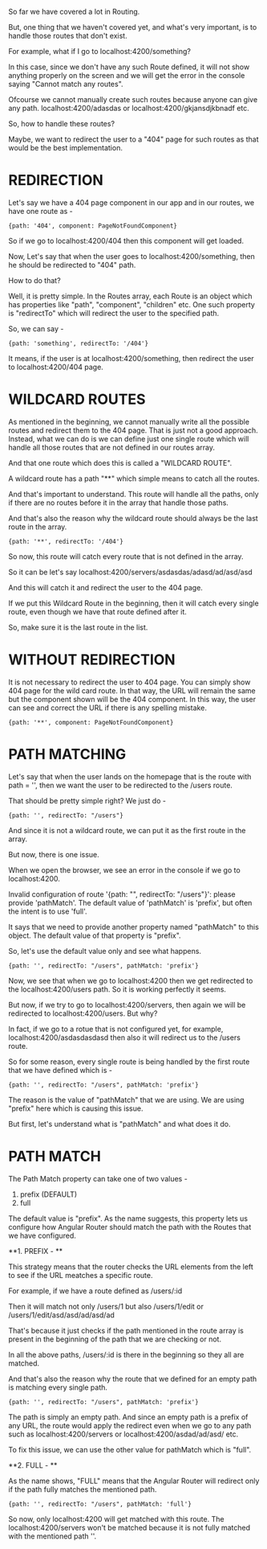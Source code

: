 So far we have covered a lot in Routing.

But, one thing that we haven't covered yet, and what's very important, is to handle those routes that don't exist.

For example, what if I go to localhost:4200/something?

In this case, since we don't have any such Route defined, it will not show anything properly on the screen and we will get the error in the console saying "Cannot match any routes".

Ofcourse we cannot manually create such routes because anyone can give any path. localhost:4200/adasdas or localhost:4200/gkjansdjkbnadf etc.

So, how to handle these routes?

Maybe, we want to redirect the user to a "404" page for such routes as that would be the best implementation.

# REDIRECTION

Let's say we have a 404 page component in our app and in our routes, we have one route as - 

    {path: '404', component: PageNotFoundComponent}

So if we go to localhost:4200/404 then this component will get loaded.

Now, Let's say that when the user goes to localhost:4200/something, then he should be redirected to "404" path.

How to do that?

Well, it is pretty simple. In the Routes array, each Route is an object which has properties like "path", "component", "children" etc. One such property is "redirectTo" which will redirect the user to the specified path.

So, we can say -

    {path: 'something', redirectTo: '/404'}

It means, if the user is at localhost:4200/something, then redirect the user to localhost:4200/404 page.


# WILDCARD ROUTES

As mentioned in the beginning, we cannot manually write all the possible routes and redirect them to the 404 page. That is just not a good approach. Instead, what we can do is we can define just one single route which will handle all those routes that are not defined in our routes array.

And that one route which does this is called a "WILDCARD ROUTE".

A wildcard route has a path "**" which simple means to catch all the routes. 

And that's important to understand. This route will handle all the paths, only if there are no routes before it in the array that handle those paths.

And that's also the reason why the wildcard route should always be the last route in the array.

    {path: '**', redirectTo: '/404'}

So now, this route will catch every route that is not defined in the array.

So it can be let's say localhost:4200/servers/asdasdas/adasd/ad/asd/asd

And this will catch it and redirect the user to the 404 page.

If we put this Wildcard Route in the beginning, then it will catch every single route, even though we have that route defined after it.

So, make sure it is the last route in the list.


# WITHOUT REDIRECTION

It is not necessary to redirect the user to 404 page. You can simply show 404 page for the wild card route. In that way, the URL will remain the same but the component shown will be the 404 component. In this way, the user can see and correct the URL if there is any spelling mistake.

    {path: '**', component: PageNotFoundComponent}

# PATH MATCHING

Let's say that when the user lands on the homepage that is the route with path = '', then we want the user to be redirected to the /users route.

That should be pretty simple right? We just do - 

    {path: '', redirectTo: "/users"}

And since it is not a wildcard route, we can put it as the first route in the array. 

But now, there is one issue.

When we open the browser, we see an error in the console if we go to localhost:4200.

 Invalid configuration of route '{path: "", redirectTo: "/users"}': please provide 'pathMatch'. The default value of 'pathMatch' is 'prefix', but often the intent is to use 'full'.

It says that we need to provide another property named "pathMatch" to this object. The default value of that property is "prefix".

So, let's use the default value only and see what happens.

    {path: '', redirectTo: "/users", pathMatch: 'prefix'}

Now, we see that when we go to localhost:4200 then we get redirected to the localhost:4200/users path. So it is working perfectly it seems.

But now, if we try to go to localhost:4200/servers, then again we will be redirected to localhost:4200/users. But why?

In fact, if we go to a rotue that is not configured yet, for example, localhost:4200/asdasdasdasd then also it will redirect us to the /users route.

So for some reason, every single route is being handled by the first route that we have defined which is - 

    {path: '', redirectTo: "/users", pathMatch: 'prefix'}

The reason is the value of "pathMatch" that we are using. We are using "prefix" here which is causing this issue.

But first, let's understand what is "pathMatch" and what does it do.


# PATH MATCH

The Path Match property can take one of two values -

 1. prefix (DEFAULT)
 2. full

The default value is "prefix". As the name suggests, this property lets us configure how Angular Router should match the path with the Routes that we have configured.

**1. PREFIX - **

This strategy means that the router checks the URL elements from the left to see if the URL meatches a specific route.

For example, if we have a route defined as /users/:id

Then it will match not only /users/1 but also /users/1/edit or /users/1/edit/asd/asd/ad/asd/ad

That's because it just checks if the path mentioned in the route array is present in the beginning of the path that we are checking or not.

In all the above paths, /users/:id is there in the beginning so they all are matched.

And that's also the reason why the route that we defined for an empty path is matching every single path.

    {path: '', redirectTo: "/users", pathMatch: 'prefix'}

The path is simply an empty path. And since an empty path is a prefix of any URL, the route would apply the redirect even when we go to any path such as localhost:4200/servers or localhost:4200/asdad/ad/asd/ etc.

To fix this issue, we can use the other value for pathMatch which is "full".

**2. FULL - **

As the name shows, "FULL" means that the Angular Router will redirect only if the path fully matches the mentioned path.

    {path: '', redirectTo: "/users", pathMatch: 'full'}

So now, only localhost:4200 will get matched with this route. The localhost:4200/servers won't be matched because it is not fully matched with the mentioned path ''.
 


 

